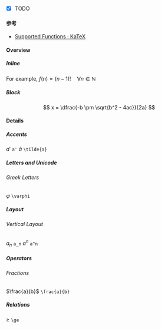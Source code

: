 - [x] TODO

#### 参考

- [Supported Functions · KaTeX](https://katex.org/docs/supported.html)

#### Overview

##### Inline

For example, $f(n)=(n-1)!\quad\forall n\in\mathbb N$

##### Block

$$
x = \dfrac{-b \pm \sqrt{b^2 - 4ac}}{2a}
$$



#### Details

##### Accents

$a'$ `a'`	$\tilde{a}$ `\tilde{a}`

##### Letters and Unicode

###### Greek Letters

$\varphi$ `\varphi`

##### Layout

###### Vertical Layout

$a_n$ `a_n`	$a^n$ `a^n`

##### Operators

###### Fractions

$\frac{a}{b}$ `\frac{a}{b}`

##### Relations

$\ge$ `\ge`